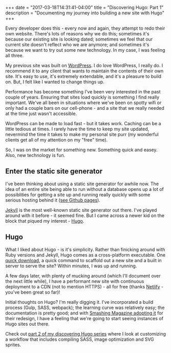 +++
date = "2017-03-18T14:31:41-04:00"
title = "Discovering Hugo: Part 1"
description = "Documenting my journey into building a new site with Hugo"
+++

Every developer does this - every now and again, they attempt to redo their own website. There's lots of reasons why we do this; sometimes it's because our existing site is looking dated; sometimes we feel that our current site doesn't reflect who we are anymore; and sometimes it's because we want to try out some new technology. In my case, I was feeling all three.

My previous site was built on [WordPress](https://wordpress.org/). I do love WordPress, I really do. I recommend it to any client that wants to maintain the contents of their own site. It's easy to use, it's extremely extendable, and it's a pleasure to build on. But, I felt like I wanted to change things up.

Performance has become something I've been very interested in the past couple of years. Ensuring that sites load quickly is something I find really important. We've all been in situations where we've been on spotty wifi or only had a couple bars on our cell-phone - and a site that we really needed at the time just wasn't accessible.

WordPress can be made to load fast - but it takes work. Caching can be a little tedious at times. I rarely have the time to keep my site updated, nevermind the time it takes to make my personal site purr (my wonderful clients get all of my attention on my "free" time).

So, I was on the market for something new. Something quick and easey. Also, new technology is fun.

## Enter the static site generator

I've been thinking about using a static site generator for awhile now. The idea of an entire site being able to run without a database opens up a lot of possiblities for getting a site up and running really quickly with some serious hosting behind it ([see Github pages](https://pages.github.com/)).

[Jekyll](https://jekyllrb.com/) is the most well-known static site generator out there. I've played around with it before - it seemed fine. But I came across a newer kid on the block that piqued my interest - [Hugo](https://gohugo.io/).

## Hugo

What I liked about Hugo - is it's simplicity. Rather than finicking around with Ruby versions and Jekyll, Hugo comes as a cross-platform executable. One [quick download](https://gohugo.io/overview/quickstart/#step-1-install-hugo), a quick command to scaffold out a new site and a built in server to serve the site? Within minutes, I was up and running.

A few days later, with plenty of mucking around (which I'll document over the next little while), I have a performant new site with continuous deployment to a CDN (not to mention HTTPS) - all for free (thanks [Netlify](https://www.netlify.com/) - you've been great so far)!

Initial thoughts on Hugo? I'm really digging it. I've incorporated a build process (Gulp, SASS, webpack); the learning curve was relatively easy; the documentation is pretty good; and with [Smashing Magazine adopting it](https://next.smashingmagazine.com/2017/03/a-little-surprise-is-waiting-for-you-here--meet-the-next-smashing-magazine/) for their redesign, I have a feeling that we're going to start seeing instances of Hugo sites out there.

Check out [part 2 of my discovering Hugo series](/blog/discovering-hugo-2-workflow) where I look at customizing a workflow that includes compiling SASS, image optimization and SVG sprites.